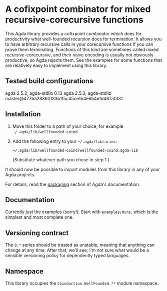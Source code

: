 # A cofixpoint combinator for mixed recursive-corecursive functions

This Agda library provides a cofixpoint combinator which does for productivity
what well-founded recursion does for termination: It allows you to have
arbitrary recursive calls in your corecursive functions if you can prove them
terminating. Functions of this kind are sometimes called mixed
recursive-corecursive, and their naive encoding is usually not obviously
productive, so Agda rejects them. See the examples for some functions that are
relatively easy to implement using this library.

## Tested build configurations

agda 2.5.2; agda-stdlib 0.13
agda 2.5.3; agda-stdlib master@477ba28360133b1f5c45ce1b4e6b4efd467af331

## Installation

1. Move this folder to a path of your choice, for example
   `~/.agda/lib/wellfounded-coind`.
2. Add the following entry to your `~/.agda/libraries`:

       ~/.agda/lib/wellfounded-coind/wellfounded-coind.agda-lib

   (Substitute whatever path you chose in step 1.)

It should now be possible to import modules from this library in any of your
Agda projects.

For details, read the
[packaging](http://agda.readthedocs.io/en/latest/tools/package-system.html)
section of Agda's documentation.

## Documentation

Currently just the examples (sorry!). Start with `examples/Runs`, which is the
simplest and most complete one.

## Versioning contract

The `0.*` series should be treated as unstable, meaning that anything can
change at any time. After that, we'll see; I'm not sure what would be a
sensible versioning policy for dependently typed languages.

## Namespace

This library occupies the `Coinduction.WellFounded.**` module namespace.
